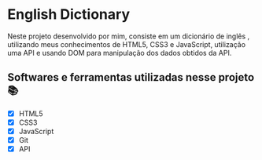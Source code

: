 # English Dictionary
Neste projeto desenvolvido por mim, consiste em um dicionário de inglês ,  utilizando meus conhecimentos de HTML5, CSS3 e JavaScript,  utilização uma API e usando DOM para manipulação dos dados obtidos da API.

## Softwares e ferramentas utilizadas nesse projeto 📚

- [x] HTML5
- [x] CSS3
- [x] JavaScript
- [x] Git
- [x] API
